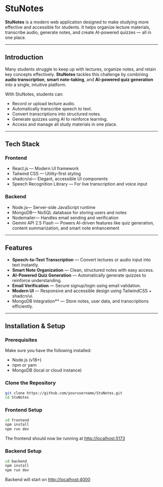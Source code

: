 # StuNotes

**StuNotes** is a modern web application designed to make studying more effective and accessible for students. It helps organize lecture materials, transcribe audio, generate notes, and create AI-powered quizzes — all in one place.

---

## Introduction

Many students struggle to keep up with lectures, organize notes, and retain key concepts effectively. **StuNotes** tackles this challenge by combining **audio transcription**, **smart note-taking**, and **AI-powered quiz generation** into a single, intuitive platform.

With StuNotes, students can:

- Record or upload lecture audio.
- Automatically transcribe speech to text.
- Convert transcriptions into structured notes.
- Generate quizzes using AI to reinforce learning.
- Access and manage all study materials in one place.

---

## Tech Stack

### **Frontend**

- React.js — Modern UI framework
- Tailwind CSS — Utility-first styling
- shadcn/ui— Elegant, accessible UI components
- Speech Recognition Library — For live transcription and voice input

### **Backend**

- Node.js— Server-side JavaScript runtime
- MongoDB— NoSQL database for storing users and notes
- Nodemailer— Handles email sending and verification
- Gemini API 2.5 Flash — Powers AI-driven features like quiz generation, content summarization, and smart note enhancement

---

## Features

- **Speech-to-Text Transcription** — Convert lectures or audio input into text instantly.
- **Smart Note Organization** — Clean, structured notes with easy access.
- **AI-Powered Quiz Generation** — Automatically generate quizzes to reinforce understanding.
- **Email Verification** — Secure signup/login using email validation.
- **Modern UI** — Responsive and accessible design using TailwindCSS + shadcn/ui.
- MongoDB Integration\*\* — Store notes, user data, and transcriptions efficiently.

---

## Installation & Setup

### **Prerequisites**

Make sure you have the following installed:

- Node.js (v18+)
- npm or yarn
- MongoDB (local or cloud instance)

### **Clone the Repository**

```bash
git clone https://github.com/yourusername/StuNotes.git
cd StuNotes
```

### **Frontend Setup**

```bash
cd frontend
npm install
npm run dev
```

The frontend should now be running at [http://localhost:5173](http://localhost:5173) 

### **Backend Setup**

```bash
cd backend
npm install
npm run dev
```

Backend will start on [http://localhost:4000](http://localhost:4000)


